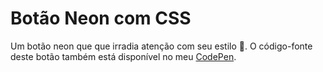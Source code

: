 # Botão Neon com CSS

Um botão neon que que irradia atenção com seu estilo 💅. O código-fonte deste botão também está disponível no meu [CodePen](https://codepen.io/tigercodes/pen/abJydaX).
